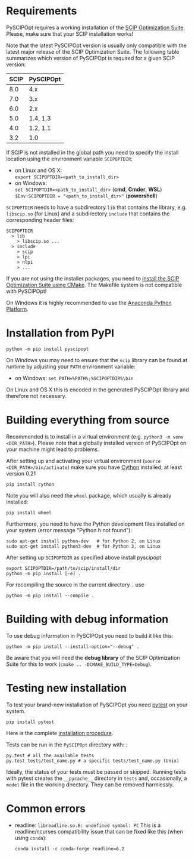 Requirements
============

PySCIPOpt requires a working installation of the [SCIP Optimization
Suite](https://www.scipopt.org/). Please, make sure that your SCIP installation works!

Note that the latest PySCIPOpt version is usually only compatible with the latest major release of the SCIP Optimization Suite.
The following table summarizes which version of PySCIPOpt is required for a given SCIP version:

|SCIP| PySCIPOpt |
|----|----|
8.0 | 4.x
7.0 | 3.x
6.0 | 2.x
5.0 | 1.4, 1.3
4.0 | 1.2, 1.1
3.2 | 1.0

If SCIP is not installed in the global path
you need to specify the install location using the environment variable
`SCIPOPTDIR`:

-   on Linux and OS X:\
    `export SCIPOPTDIR=<path_to_install_dir>`
-   on Windows:\
    `set SCIPOPTDIR=<path_to_install_dir>` (**cmd**, **Cmder**, **WSL**)\
    `$Env:SCIPOPTDIR = "<path_to_install_dir>"` (**powershell**)

`SCIPOPTDIR` needs to have a subdirectory `lib` that contains the
library, e.g. `libscip.so` (for Linux) and a subdirectory `include` that
contains the corresponding header files:

    SCIPOPTDIR
      > lib
        > libscip.so ...
      > include
        > scip
        > lpi
        > nlpi
        > ...

If you are not using the installer packages, you need to [install the
SCIP Optimization Suite using CMake](https://www.scipopt.org/doc/html/md_INSTALL.php#CMAKE).
The Makefile system is not compatible with PySCIPOpt!

On Windows it is highly recommended to use the [Anaconda Python
Platform](https://www.anaconda.com/).

Installation from PyPI
======================

    python -m pip install pyscipopt

On Windows you may need to ensure that the `scip` library can be found
at runtime by adjusting your `PATH` environment variable:

-   on Windows: `set PATH=%PATH%;%SCIPOPTDIR%\bin`

On Linux and OS X this is encoded in the generated PySCIPOpt library and
therefore not necessary.

Building everything from source
===============================

Recommended is to install in a virtual environment (e.g. `python3 -m venv <DIR_PATH>`).
Please note that a globally installed version of PySCIPOpt on your machine might lead to problems.

After setting up and activating your virtual environment (`source <DIR_PATH>/bin/activate`) make sure you have [Cython](http://cython.org/) installed, at least version 0.21

    pip install cython

Note you will also need the `wheel` package, which usually is already installed:

    pip install wheel

Furthermore, you need to have the Python
development files installed on your system (error message "Python.h not
found"):

    sudo apt-get install python-dev   # for Python 2, on Linux
    sudo apt-get install python3-dev  # for Python 3, on Linux

After setting up `SCIPOPTDIR` as specified above install pyscipopt

    export SCIPOPTDIR=/path/to/scip/install/dir
    python -m pip install [-e] .

For recompiling the source in the current directory `.` use

    python -m pip install --compile .

Building with debug information
===============================

To use debug information in PySCIPOpt you need to build it like this:

    python -m pip install --install-option="--debug" .

Be aware that you will need the **debug library** of the SCIP
Optimization Suite for this to work
(`cmake .. -DCMAKE_BUILD_TYPE=Debug`).

Testing new installation
========================

To test your brand-new installation of PySCIPOpt you need
[pytest](https://pytest.org/) on your system.

    pip install pytest

Here is the complete [installation
procedure](https://docs.pytest.org/en/latest/getting-started.html).

Tests can be run in the `PySCIPOpt` directory with: :

    py.test # all the available tests
    py.test tests/test_name.py # a specific tests/test_name.py (Unix)

Ideally, the status of your tests must be passed or skipped. Running
tests with pytest creates the `__pycache__` directory in `tests` and,
occasionally, a `model` file in the working directory. They can be
removed harmlessly.

Common errors
=============

-   readline: `libreadline.so.6: undefined symbol: PC` This is a
    readline/ncurses compatibility issue that can be fixed like this
    (when using `conda`):

        conda install -c conda-forge readline=6.2


